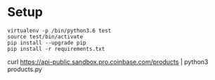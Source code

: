 
# Setup

```
virtualenv -p /bin/python3.6 test
source test/bin/activate
pip install --upgrade pip
pip install -r requirements.txt 
```
curl https://api-public.sandbox.pro.coinbase.com/products | python3 products.py 
